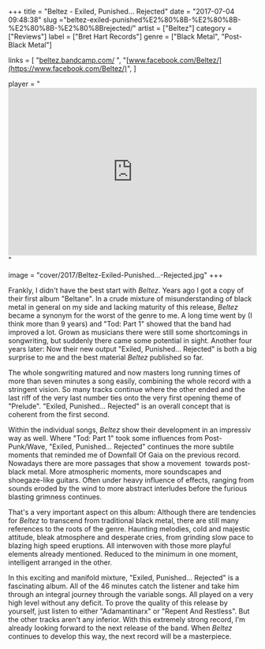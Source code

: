 +++
title = "Beltez - Exiled, Punished​.​.​. ​Rejected"
date = "2017-07-04 09:48:38"
slug ="beltez-exiled-punished%E2%80%8B-%E2%80%8B-%E2%80%8B-%E2%80%8Brejected/"
artist = ["Beltez"]
category = ["Reviews"]
label = ["Bret Hart Records"]
genre = ["Black Metal", "Post-Black Metal"]

links = [
    "[beltez.bandcamp.com/](https://www.facebook.com/Beltez/)  ",
    "[www.facebook.com/Beltez/](https://www.facebook.com/Beltez/)",
]

player = "<iframe style='border: 0; width: 100%; height: 340px;' src='https://bandcamp.com/EmbeddedPlayer/album=765219057/size=large/bgcol=333333/linkcol=ffffff/artwork=none/transparent=true/' ></iframe>"

image = "cover/2017/Beltez-Exiled-Punished...-Rejected.jpg"
+++

Frankly, I didn't have the best start with *Beltez*. Years ago I got a copy of their first album "Beltane". In a crude mixture of misunderstanding of black metal in general on my side and lacking maturity of this release, *Beltez* became a synonym for the worst of the genre to me. A long time went by (I think more than 9 years) and "Tod: Part 1" showed that the band had improved a lot. Grown as musicians there were still some shortcomings in songwriting, but suddenly there came some potential in sight. Another four years later: Now their new output "Exiled, Punished... Rejected" is both a big surprise to me and the best material *Beltez* published so far.

The whole songwriting matured and now masters long running times of more than seven minutes a song easily, combining the whole record with a stringent vision. So many tracks continue where the other ended and the last riff of the very last number ties onto the very first opening theme of "Prelude". "Exiled, Punished... Rejected" is an overall concept that is coherent from the first second.

Within the individual songs, *Beltez* show their development in an impressiv way as well. Where "Tod: Part 1" took some influences from Post-Punk/Wave, "Exiled, Punished... Rejected" continues the more subtile moments that reminded me of Downfall Of Gaia on the previous record. Nowadays there are more passages that show a movement  towards post-black metal. More atmospheric moments, more soundscapes and shoegaze-like guitars. Often under heavy influence of effects, ranging from sounds eroded by the wind to more abstract interludes before the furious blasting grimness continues.

That's a very important aspect on this album: Although there are tendencies for *Beltez* to transcend from traditional black metal, there are still many references to the roots of the genre. Haunting melodies, cold and majestic attitude, bleak atmosphere and desperate cries, from grinding slow pace to blazing high speed eruptions. All interwoven with those more playful elements already mentioned. Reduced to the minimum in one moment, intelligent arranged in the other.

In this exciting and manifold mixture, "Exiled, Punished... Rejected" is a fascinating album. All of the 46 minutes catch the listener and take him through an integral journey through the variable songs. All played on a very high level without any deficit. To prove the quality of this release by yourself, just listen to either "Adamantinarx" or "Repent And Restless". But the other tracks aren't any inferior.
With this extremely strong record, I'm already looking forward to the next release of the band. When *Beltez* continues to develop this way, the next record will be a masterpiece.  
